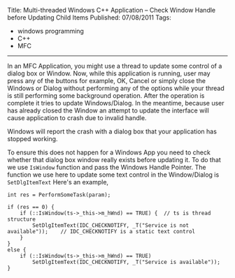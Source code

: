 Title: Multi-threaded Windows C++ Application – Check Window Handle before Updating Child Items
Published: 07/08/2011
Tags:
  - windows programming
  - C++
  - MFC
---
In an MFC Application, you might use a thread to update some control of a dialog box or Window. Now, while this application is running, user may press any of the buttons for example, OK, Cancel or simply close the Windows or Dialog without performing any of the options while your thread is still performing some background operation. After the operation is complete it tries to update Windows/Dialog. In the meantime, because user has already closed the Window an attempt to update the interface will cause application to crash due to invalid handle.

Windows will report the crash with a dialog box that your application has stopped working.

To ensure this does not happen for a Windows App you need to check whether that dialog box window really exists before updating it. To do that we use `IsWindow` function and pass the Windows Handle Pointer. The function we use here to update some text control in the Window/Dialog is `SetDlgItemText` Here's an example,

    int res = PerformSomeTask(param);
    
    if (res == 0) {
        if (::IsWindow(ts->_this->m_hWnd) == TRUE) {  // ts is thread structure
            SetDlgItemText(IDC_CHECKNOTIFY, _T("Service is not available"));    // IDC_CHECKNOTIFY is a static text control
        }
    }
    else {
        if (::IsWindow(ts->_this->m_hWnd) == TRUE)
            SetDlgItemText(IDC_CHECKNOTIFY, _T("Service is available"));
    }
